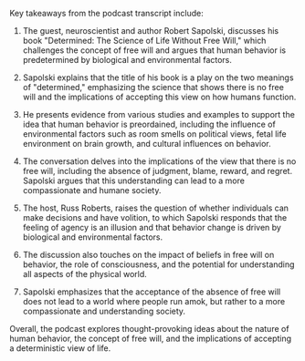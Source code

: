 Key takeaways from the podcast transcript include:

1. The guest, neuroscientist and author Robert Sapolski, discusses his book "Determined: The Science of Life Without Free Will," which challenges the concept of free will and argues that human behavior is predetermined by biological and environmental factors.

2. Sapolski explains that the title of his book is a play on the two meanings of "determined," emphasizing the science that shows there is no free will and the implications of accepting this view on how humans function.

3. He presents evidence from various studies and examples to support the idea that human behavior is preordained, including the influence of environmental factors such as room smells on political views, fetal life environment on brain growth, and cultural influences on behavior.

4. The conversation delves into the implications of the view that there is no free will, including the absence of judgment, blame, reward, and regret. Sapolski argues that this understanding can lead to a more compassionate and humane society.

5. The host, Russ Roberts, raises the question of whether individuals can make decisions and have volition, to which Sapolski responds that the feeling of agency is an illusion and that behavior change is driven by biological and environmental factors.

6. The discussion also touches on the impact of beliefs in free will on behavior, the role of consciousness, and the potential for understanding all aspects of the physical world.

7. Sapolski emphasizes that the acceptance of the absence of free will does not lead to a world where people run amok, but rather to a more compassionate and understanding society.

Overall, the podcast explores thought-provoking ideas about the nature of human behavior, the concept of free will, and the implications of accepting a deterministic view of life.